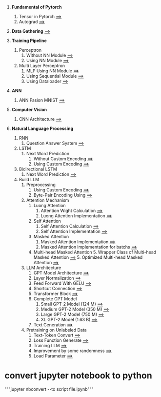 1. **Fundamental of Pytorch**
   1. Tensor in Pytorch [==>](1_Fundemental_of_Pytorch/1_Tensor_in_Pytorch/1_Tensor_in_Pytorch.ipynb)
   2. Autograd [==>](1_Fundemental_of_Pytorch/2_Autograd/Autograd.ipynb)
   
2. **Data Gathering** [==>](2_Data_Gathering/1_DataSet_and_Dataloader.ipynb)

3. **Training Pipeline**
   1. Perceptron
      1. Without NN Module [==>](3_Trainning_Pipelines/1_Perceptron/1_Without_Using_NN_Module/1_Without_Using_NN_Module.ipynb)
      2. Using NN Module [==>](3_Trainning_Pipelines/1_Perceptron/2_Using_NN_Module/1_Using_NN_Module.ipynb)
   2. Multi Layer Perceptron 
      1. MLP Using NN Module [==>](3_Trainning_Pipelines/2_Multi_layer_Perceptron/1_Using_NN_Module/1_MLP_Using_NN_Module.ipynb)
      2. Using Sequential Module [==>](3_Trainning_Pipelines/2_Multi_layer_Perceptron/2_Sequenctial_Module_using/1_Sequenctial_Module_using.ipynb)
      3. Using Dataloader [==>](3_Trainning_Pipelines/2_Multi_layer_Perceptron/3_Using_Dataload/1_MLP_using_dataloader.ipynb)

4. **ANN**
   1. ANN Fasion MNIST [==>](4_ANN/1_ANN_Fasion_MNIST/1_ANN_Fasion_MNIST.ipynb)
   
5. **Computer Vision**
   1. CNN Architecture [==>](5_Computer_Vision/1_CNN_Architecture/1_Fasion_MNIST/1_CNN_Architecture.ipynb)
 
6. **Natural Language Processing**
   1. RNN
      1. Question Answer System   [==>](6_Natural_Language_Processing/1_RNN/1_QA_System/1_QA_System.ipynb)
   2. LSTM
      1. Next Word Prediction
         1. Without Custom Encoding   [==>](6_Natural_Language_Processing/2_LSTM/1_Next_Word_Prediction/1_Next_Word_Prediction.ipynb)
         2. Using Custom Encoding   [==>](6_Natural_Language_Processing/2_LSTM/1_Next_Word_Prediction/2_Next_word_prediction_Using_Custom_Encoding.ipynb)
   3. Bidirectional LSTM
      1. Next Word Prediction   [==>](6_Natural_Language_Processing/3_Bidirectional_LSTM/1_Next_Word_Prediction_Bidirectional_LSTM.ipynb)
   4. Build LLM
      1. Preprocessing
         1. Using Custom Encoding   [==>](6_Natural_Language_Processing/4_Build_LLM/1_Preprocessing/1_LLM_From_Scratch_Using_Custom_Encoding.ipynb)
         2. Byte-Pair Encoding Using   [==>](6_Natural_Language_Processing/4_Build_LLM/1_Preprocessing/2_LLM_From_Scratch_BPE.ipynb)
      2. Attention Mechanism
         1. Luong Attention
            1. Attention Wight Calculation   [==>](6_Natural_Language_Processing/4_Build_LLM/2_Attention_Machanism/1_Luong_Attention/1_Attention_Weight_Calculate.ipynb)
            2. Luong Attention Implementation   [==>](6_Natural_Language_Processing/4_Build_LLM/2_Attention_Machanism/1_Luong_Attention/2_Luong_Attenstion.ipynb)
         2. Self Attention
            1. Self Attention Calculation   [==>](6_Natural_Language_Processing/4_Build_LLM/2_Attention_Machanism/2_Self_Attention/1_Self_Attention_Calculation.ipynb)
            2. Self Attention Implementation   [==>](6_Natural_Language_Processing/4_Build_LLM/2_Attention_Machanism/2_Self_Attention/2_Self_Attention_Using_Linear.ipynb)
         3. Masked Attention
            1. Masked Attention Implementation   [==>](6_Natural_Language_Processing/4_Build_LLM/2_Attention_Machanism/3_Masked_Self_Attetion/1_Masked_Self_Attetion.ipynb)
            2. Masked Attention Implementation for batchs   [==>](6_Natural_Language_Processing/4_Build_LLM/2_Attention_Machanism/3_Masked_Self_Attetion/2_Masked_Self_Attention_Batch.ipynb)
         4. Multi-head Masked Attention
            5. Wrapper Class of Multi-head Masked Attention   [==>](6_Natural_Language_Processing/4_Build_LLM/2_Attention_Machanism/4_Multi-head_Masked_Attention/1_Wrapper_Multi-head_Masked_Attention.ipynb)
            5. Optimized Multi-head Masked Attention   [==>](6_Natural_Language_Processing/4_Build_LLM/2_Attention_Machanism/4_Multi-head_Masked_Attention/2_Multi_Head_Masked_Attention.ipynb)
      3. LLM Architecture
         1. GPT Model Architecture   [==>](6_Natural_Language_Processing/4_Build_LLM/3_LLM_Architecture/1_GPT_Model_Architecture/1_GPT_Model_Architecture.ipynb)
         2. Layer Normalization   [==>](6_Natural_Language_Processing/4_Build_LLM/3_LLM_Architecture/2_Layer_Normalization/1_Layer_Normalization.ipynb)
         3. Feed Forward With GELU   [==>](6_Natural_Language_Processing/4_Build_LLM/3_LLM_Architecture/3_Feed_Forward_With_GELU/1_Feed_Forward_With_GELU.ipynb)
         4. Shortcut Connection   [==>](6_Natural_Language_Processing/4_Build_LLM/3_LLM_Architecture/4_Shortcut_Connection/1_Shortcut_Connection.ipynb)
         5. Transformer Block   [==>](6_Natural_Language_Processing/4_Build_LLM/3_LLM_Architecture/5_Transformer_Block/1_Transformer_Block.ipynb)
         6. Complete GPT Model
            1. Small GPT-2 Model (124 M)   [==>](6_Natural_Language_Processing/4_Build_LLM/3_LLM_Architecture/6_Complete_GPT_Model/1_GPT_2_small_Model.ipynb)
            2. Medium GPT-2 Model (350 M)   [==>](6_Natural_Language_Processing/4_Build_LLM/3_LLM_Architecture/6_Complete_GPT_Model/2_GPT-2-Medium_Model.ipynb)
            3. Large GPT-2 Model (750 M)   [==>](6_Natural_Language_Processing/4_Build_LLM/3_LLM_Architecture/6_Complete_GPT_Model/3_GPT-2-Large_Model.ipynb)
            4. XL GPT-2 Model (1.63 B)   [==>](6_Natural_Language_Processing/4_Build_LLM/3_LLM_Architecture/6_Complete_GPT_Model/4_GPT-2-XL_Model.ipynb)
         7. Text Generation     [==>](6_Natural_Language_Processing/4_Build_LLM/3_LLM_Architecture/7_Text_Genearation/1_Text_Generation.ipynb)    
      4. Pretraining on Unlabeled Data
         1. Text-Token Convert     [==>](6_Natural_Language_Processing/4_Build_LLM/4_Pretraining_on_unlabeled_data/1_Text_Token_Convert/1_Text_Token_Convert.ipynb)
         2. Loss Function Generate     [==>](6_Natural_Language_Processing/4_Build_LLM/4_Pretraining_on_unlabeled_data/2_Loss_Function_Generate/1_Loss_Function_Generate.ipynb)
         3. Training LLM     [==>](6_Natural_Language_Processing/4_Build_LLM/4_Pretraining_on_unlabeled_data/3_Training_LLM/1_Training_LLM.ipynb)
         4. Improvement by some randomness     [==>](6_Natural_Language_Processing/4_Build_LLM/4_Pretraining_on_unlabeled_data/4_Improvements/1_Improve_Training.ipynb)
         5. Load Parameter     [==>](6_Natural_Language_Processing/4_Build_LLM/4_Pretraining_on_unlabeled_data/5_Load_Parameter/1_Load_Trained_Weight.ipynb)


# convert jupyter notebook to python
"""jupyter nbconvert --to script file.ipynb"""


